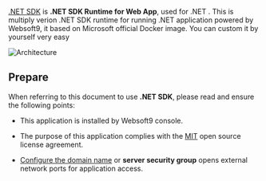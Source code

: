 [.NET SDK](https://mcr.microsoft.com/en-us/product/dotnet/sdk/about) is **.NET SDK Runtime for Web App**, used for .NET . This is multiply verion .NET SDK runtime for running .NET application powered by Websoft9, it based on Microsoft official Docker image. You can custom it by yourself very easy


![Architecture](https://libs.websoft9.com/Websoft9/DocsPicture/en/runtime/runtime-web-websoft9.png)


## Prepare

When referring to this document to use **.NET SDK**, please read and ensure the following points:

- This application is installed by Websoft9 console.

- The purpose of this application complies with the [MIT](https://opensource.org/licenses/MIT) open source license agreement.

- [Configure the domain name](./domain-set) or **server security group** opens external network ports for application access.